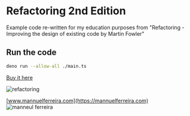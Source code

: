 # Refactoring 2nd Edition

Example code re-written for my education purposes from "Refactoring - Improving the design of existing code by Martin Fowler"

## Run the code

```bash
deno run --allow-all ./main.ts
```

[Buy it here](https://www.informit.com/store/refactoring-improving-the-design-of-existing-code-9780134757599)

![refactoring](https://res.cloudinary.com/mannuel/image/upload/v1669790937/images/IMG_2279.jpg)

[www.mannuelferreira.com](https://mannuelferreira.com)
![manneul ferreira](https://res.cloudinary.com/mannuel/image/upload/v1670391672/images/footer-github.png)

